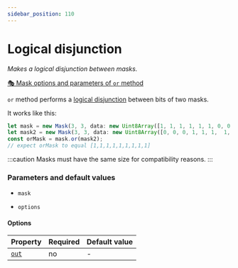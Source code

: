 ```yaml
---
sidebar_position: 110
---
```


# Logical disjunction

_Makes a logical disjunction between masks._

[🎭 Mask options and parameters of `or` method](https://api.image-js.org/classes/index.Mask.html#or)

`or` method performs a [logical disjunction](https://en.wikipedia.org/wiki/Logical_disjunction 'wikipedia link on logical disjunction') between bits of two masks.

It works like this:

```ts
let mask = new Mask(3, 3, data: new Uint8Array([1, 1, 1, 1, 1, 1, 0, 0, 0]));
let mask2 = new Mask(3, 3, data: new Uint8Array([0, 0, 0, 1, 1, 1,  1, 1, 1]));
const orMask = mask.or(mask2);
// expect orMask to equal [1,1,1,1,1,1,1,1,1]
```

:::caution
Masks must have the same size for compatibility reasons.
:::

### Parameters and default values

- `mask`

- `options`

#### Options

| Property                                                              | Required | Default value |
| --------------------------------------------------------------------- | -------- | ------------- |
| [`out`](https://api.image-js.org/interfaces/index.OrOptions.html#out) | no       | -             |

